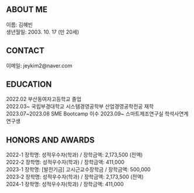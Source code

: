 <main>
  <article id="mainLeft">
    <section>
      <h2>ABOUT ME</h2>
      이름: 김혜빈 <br>
      생년월일: 2003. 10. 17 (만 20세)
    </section>
    <section>
      <h2>CONTACT</h2>
      이메일: jeykim2@naver.com
     </section>
     <section>
      <h2>EDUCATION</h2>
        2022.02 부산동여자고등학교 졸업<br>
        2022.03~ 국립부경대학교 시스템경영공학부 산업경영공학전공 재학 <br>
        2023.07~2023.08 SME Bootcamp 이수
        2023.09~ 스마트제조연구실 학석사연계연구생 
    </section>
    <section>
        <h2>HONORS AND AWARDS</h2>
            2022-1 장학명: 성적우수자(학과) / 장학금액: 2,173,500 (전액)<br>
            2022-2 장학명: 성적우수자(학과) / 장학금액: 411,000 <br>
            2023-1 장학명: [발전기금] 고시근교수장학금 / 장학금액: 500,000<br>
            2023-2 장학명: 성적우수자(학과) / 장학금액: 2,173,500 (전액)<br>
            2024-1 장학명: 성적우수자(학과) / 장학금액: 411,000
    </section>    
</main>
